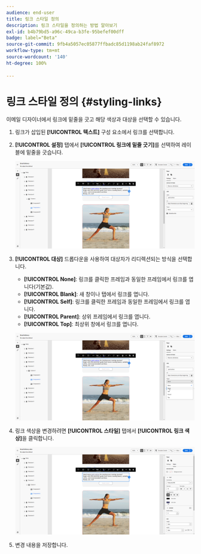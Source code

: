 ```yaml
---
audience: end-user
title: 링크 스타일 정의
description: 링크 스타일을 정의하는 방법 알아보기
exl-id: b4b79bd5-a96c-49ca-b3fe-95befef00dff
badge: label="Beta"
source-git-commit: 9fb4a5057ec05877ffbadc85d1198ab24faf8972
workflow-type: tm+mt
source-wordcount: '140'
ht-degree: 100%

---
```



# 링크 스타일 정의 {#styling-links}

이메일 디자이너에서 링크에 밑줄을 긋고 해당 색상과 대상을 선택할 수 있습니다.

1. 링크가 삽입된 **[!UICONTROL 텍스트]** 구성 요소에서 링크를 선택합니다.

1. **[!UICONTROL 설정]** 탭에서 **[!UICONTROL 링크에 밑줄 긋기]**&#x200B;를 선택하여 레이블에 밑줄을 긋습니다.

   ![](assets/link_1.png)

1. **[!UICONTROL 대상]** 드롭다운을 사용하여 대상자가 리디렉션되는 방식을 선택합니다.

   * **[!UICONTROL None]**: 링크를 클릭한 프레임과 동일한 프레임에서 링크를 엽니다(기본값).
   * **[!UICONTROL Blank]**: 새 창이나 탭에서 링크를 엽니다.
   * **[!UICONTROL Self]**: 링크를 클릭한 프레임과 동일한 프레임에서 링크를 엽니다.
   * **[!UICONTROL Parent]**: 상위 프레임에서 링크를 엽니다.
   * **[!UICONTROL Top]**: 최상위 창에서 링크를 엽니다.

   ![](assets/link_2.png)

1. 링크 색상을 변경하려면 **[!UICONTROL 스타일]** 탭에서 **[!UICONTROL 링크 색상]**&#x200B;을 클릭합니다.

   ![](assets/link_3.png)

1. 변경 내용을 저장합니다.
